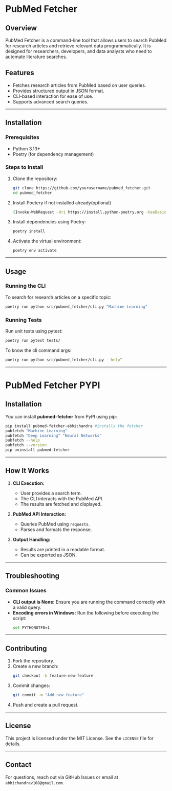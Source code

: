 # PubMed Fetcher

## Overview
PubMed Fetcher is a command-line tool that allows users to search PubMed for research articles and retrieve relevant data programmatically. It is designed for researchers, developers, and data analysts who need to automate literature searches.

## Features
- Fetches research articles from PubMed based on user queries.
- Provides structured output in JSON format.
- CLI-based interaction for ease of use.
- Supports advanced search queries.

---

## Installation
### Prerequisites
- Python 3.13+
- Poetry (for dependency management)

### Steps to Install
1. Clone the repository:
    ```sh
    git clone https://github.com/yourusername/pubmed_fetcher.git
    cd pubmed_fetcher
    ```
2. Install Poetery if not installed already(optional)
    ```sh
    (Invoke-WebRequest -Uri https://install.python-poetry.org -UseBasicParsing).Content | python -
    ```
3. Install dependencies using Poetry:
    ```sh
    poetry install
    ```
4. Activate the virtual environment:
    ```sh
    poetry env activate
    ```

---

## Usage
### Running the CLI
To search for research articles on a specific topic:
```sh
poetry run python src/pubmed_fetcher/cli.py "Machine Learning"
```

### Running Tests
Run unit tests using pytest:
```sh
poetry run pytest tests/
```
To know the cli command args:
```sh
poetry run python src/pubmed_fetcher/cli.py --help"
```
---
# PubMed Fetcher PYPI

## Installation

You can install **pubmed-fetcher** from PyPI using pip:

```sh
pip install pubmed-fetcher-abhichandra #installs the fetcher
pubfetch "Machine Learning" 
pubfetch "Deep Learning" "Neural Networks"
pubfetch --help
pubfetch --version
pip uninstall pubmed-fetcher
```
---


## How It Works
1. **CLI Execution:**
   - User provides a search term.
   - The CLI interacts with the PubMed API.
   - The results are fetched and displayed.

2. **PubMed API Interaction:**
   - Queries PubMed using `requests`.
   - Parses and formats the response.

3. **Output Handling:**
   - Results are printed in a readable format.
   - Can be exported as JSON.

---

## Troubleshooting
### Common Issues
- **CLI output is None:** Ensure you are running the command correctly with a valid query.
- **Encoding errors in Windows:** Run the following before executing the script:
  ```sh
  set PYTHONUTF8=1
  ```

---

## Contributing
1. Fork the repository.
2. Create a new branch:
   ```sh
   git checkout -b feature-new-feature
   ```
3. Commit changes:
   ```sh
   git commit -m "Add new feature"
   ```
4. Push and create a pull request.

---

## License
This project is licensed under the MIT License. See the `LICENSE` file for details.

---

## Contact
For questions, reach out via GitHub Issues or email at `abhichandrav108@gmail.com`.


